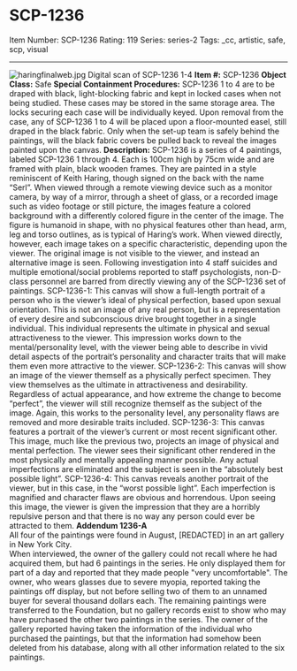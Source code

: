 # SCP-1236
Item Number: SCP-1236
Rating: 119
Series: series-2
Tags: _cc, artistic, safe, scp, visual

---

![haringfinalweb.jpg](https://scp-wiki.wdfiles.com/local--files/scp-1236/haringfinalweb.jpg)
Digital scan of SCP-1236 1-4
**Item #:** SCP-1236
**Object Class:** Safe
**Special Containment Procedures:** SCP-1236 1 to 4 are to be draped with black, light-blocking fabric and kept in locked cases when not being studied. These cases may be stored in the same storage area. The locks securing each case will be individually keyed. Upon removal from the case, any of SCP-1236 1 to 4 will be placed upon a floor-mounted easel, still draped in the black fabric. Only when the set-up team is safely behind the paintings, will the black fabric covers be pulled back to reveal the images painted upon the canvas.
**Description:** SCP-1236 is a series of 4 paintings, labeled SCP-1236 1 through 4. Each is 100cm high by 75cm wide and are framed with plain, black wooden frames. They are painted in a style reminiscent of Keith Haring, though signed on the back with the name “Serl”. When viewed through a remote viewing device such as a monitor camera, by way of a mirror, through a sheet of glass, or a recorded image such as video footage or still picture, the images feature a colored background with a differently colored figure in the center of the image. The figure is humanoid in shape, with no physical features other than head, arm, leg and torso outlines, as is typical of Haring’s work.
When viewed directly, however, each image takes on a specific characteristic, depending upon the viewer. The original image is not visible to the viewer, and instead an alternative image is seen.
Following investigation into 4 staff suicides and multiple emotional/social problems reported to staff psychologists, non-D-class personnel are barred from directly viewing any of the SCP-1236 set of paintings.
SCP-1236-1: This canvas will show a full-length portrait of a person who is the viewer’s ideal of physical perfection, based upon sexual orientation. This is not an image of any real person, but is a representation of every desire and subconscious drive brought together in a single individual. This individual represents the ultimate in physical and sexual attractiveness to the viewer. This impression works down to the mental/personality level, with the viewer being able to describe in vivid detail aspects of the portrait’s personality and character traits that will make them even more attractive to the viewer.
SCP-1236-2: This canvas will show an image of the viewer themself as a physically perfect specimen. They view themselves as the ultimate in attractiveness and desirability. Regardless of actual appearance, and how extreme the change to become “perfect”, the viewer will still recognize themself as the subject of the image. Again, this works to the personality level, any personality flaws are removed and more desirable traits included.
SCP-1236-3: This canvas features a portrait of the viewer’s current or most recent significant other. This image, much like the previous two, projects an image of physical and mental perfection. The viewer sees their significant other rendered in the most physically and mentally appealing manner possible. Any actual imperfections are eliminated and the subject is seen in the “absolutely best possible light”.
SCP-1236-4: This canvas reveals another portrait of the viewer, but in this case, in the “worst possible light”. Each imperfection is magnified and character flaws are obvious and horrendous. Upon seeing this image, the viewer is given the impression that they are a horribly repulsive person and that there is no way any person could ever be attracted to them.
**Addendum 1236-A**  
All four of the paintings were found in August, [REDACTED] in an art gallery in New York City.  
When interviewed, the owner of the gallery could not recall where he had acquired them, but had 6 paintings in the series. He only displayed them for part of a day and reported that they made people "very uncomfortable". The owner, who wears glasses due to severe myopia, reported taking the paintings off display, but not before selling two of them to an unnamed buyer for several thousand dollars each. The remaining paintings were transferred to the Foundation, but no gallery records exist to show who may have purchased the other two paintings in the series. The owner of the gallery reported having taken the information of the individual who purchased the paintings, but that the information had somehow been deleted from his database, along with all other information related to the six paintings.